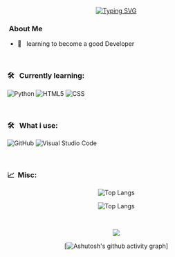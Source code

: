 
<p align="center">
  <a href="https://github.com/saiteja-madha">
   <a href="https://git.io/typing-svg"><img src="https://readme-typing-svg.herokuapp.com?font=Fira+Code&pause=1000&width=435&lines=Hi%2C+I'm+Kousaka75%F0%9F%91%8B;I+like+to+Learn+HTML%2C+CSS%2C+Python" alt="Typing SVG" /></a>
  </a>
</p>

<h3> &nbsp;About Me </h3>

- 🤔 &nbsp; learning to become a good Developer

<br>
<h3> 🛠 &nbsp; Currently learning: </h3>

  ![Python](https://img.shields.io/badge/Python-3776AB?style=for-the-badge&logo=python&logoColor=white)
  ![HTML5](https://img.shields.io/badge/HTML5-E34F26?style=for-the-badge&logo=html5&logoColor=white)
  ![CSS](https://img.shields.io/badge/CSS-1572B6?style=for-the-badge&logo=css3&logoColor=white)
  
 <br> <h3> 🛠 &nbsp; What i use: </h3>
  ![GitHub](https://img.shields.io/badge/-GitHub-333333?style=for-the-badge&logo=github)
  ![Visual Studio Code](https://img.shields.io/badge/Visual_Studio_Code-0078D4?style=for-the-badge&logo=visual%20studio%20code&logoColor=white)

<br>
<h3> 📈 &nbsp;Misc:</h3>

<div align="center">

   ![Top Langs](https://github-readme-stats.vercel.app/api?username=Kousaka75&theme=dark&show_icons=true")

  ![Top Langs](https://github-readme-stats.vercel.app/api/top-langs/?username=Kousaka75&layout=compact)

</div>

<br/>

<div align="center">

  ![](https://github-readme-streak-stats.herokuapp.com/?user=Kousaka75&theme=dark)
  
  [![Ashutosh's github activity graph](https://github-readme-activity-graph.vercel.app/graph?username=Kousaka75&theme=react-dark)]

</div>
